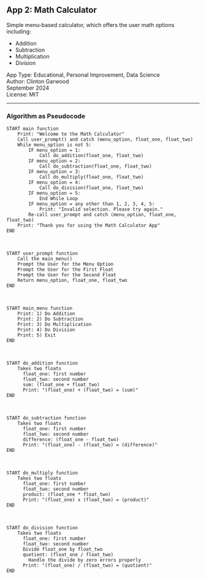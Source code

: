 ## App 2: Math Calculator
Simple menu-based calculator, which offers the user math options including:
- Addition
- Subtraction
- Multiplication 
- Division

App Type: Educational, Personal Improvement, Data Science<br>
Author: Clinton Garwood<br>
September 2024<br>
License: MIT<br>
<hr>

### Algorithm as Pseudocode

```text
START main function
    Print: "Welcome to the Math Calculator"
    Call user_prompt() and catch (menu_option, float_one, float_two)
    While menu_option is not 5:
        IF menu_option = 1:
            Call do_addition(float_one, float_two)
        IF menu_option = 2:
            Call do_subtraction(float_one, float_two)
        IF menu_option = 3:
            Call do_multiply(float_one, float_two)
        IF menu_option = 4:
            Call do_division(float_one, float_two)
        IF menu_option = 5:
            End While Loop
        IF menu_option = any other than 1, 2, 3, 4, 5:
            Print: "Invalid selection. Please try again."
        Re-call user_prompt and catch (menu_option, float_one, float_two)
    Print: "Thank you for using the Math Calculator App"
END
```

<br>

```text 
START user_prompt function
    Call the main_menu()
    Prompt the User for the Menu Option
    Prompt the User for the First Float
    Prompt the User for the Second Float
    Return menu_option, float_one, float_two
END
```

<br>

```text 
START main_menu function
    Print: 1) Do Addition
    Print: 2) Do Subtraction
    Print: 3) Do Multiplication
    Print: 4) Do Division
    Print: 5) Exit
END
```

<br>

```text
START do_addition function
    Takes two floats
      float_one: first number
      float_two: second number
      sum: (float_one + float_two)
      Print: "(float_one) + (float_two) = (sum)"
END
```

<br>

```text
START do_subtraction function
    Takes two floats
      float_one: first number
      float_two: second number
      difference: (float_one - float_two)
      Print: "(float_one) - (float_two) = (difference)"
END
```

<br>

```text
START do_multiply function
    Takes two floats
      float_one: first number
      float_two: second number
      product: (float_one * float_two)
      Print: "(float_one) x (float_two) = (product)"
END
```

<br>

```text
START do_division function
    Takes two floats
      float_one: first number
      float_two: second number
      Divide float_one by float_two
      quotient: (float_one / float_two)
        Handle the divide by zero errors properly
      Print: "(float_one) / (float_two) = (quotient)"
END
```